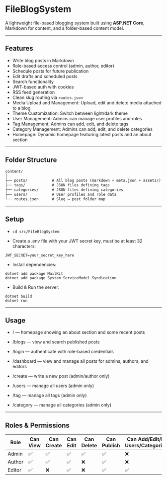 # FileBlogSystem 

A lightweight file-based blogging system built using **ASP.NET Core**, Markdown for content, and a folder-based content model.

---

## Features

- Write blog posts in Markdown
- Role-based access control (admin, author, editor)
- Schedule posts for future publication
- Edit drafts and scheduled posts
- Search functionality
- JWT-based auth with cookies
- RSS feed generation
- Clean slug routing via `routes.json`
- Media Upload and Management: Upload, edit and delete media attached to a blog
- Theme Customization: Switch between light/dark theme
- User Management: Admins can manage user profiles and roles
- Tag Management: Admins can add, edit, and delete tags
- Category Management: Admins can add, edit, and delete categories
- Homepage: Dynamic homepage featuring latest posts and an about section

---

## Folder Structure

```txt
content/
│
├── posts/           # All blog posts (markdown + meta.json + assets/)
├── tags/            # JSON files defining tags
├── categories/      # JSON files defining categories
├── users/           # User profiles and role data
└── routes.json      # Slug → post folder map
```

---

## Setup

- ```cd src/FileBlogSystem``` 

- Create a .env file with your JWT secret key, must be at least 32 characters:
```
JWT_SECRET=your_secret_key_here
```

- Install dependencies:
```
dotnet add package MailKit
dotnet add package System.ServiceModel.Syndication
```

- Build & Run the server:
```
dotnet build
dotnet run
```

---

## Usage
- / — homepage showing an about section and some recent posts

- /blogs   — view and search published posts

- /login  — authenticate with role-based credentials

- /dashboard  — view and manage all posts for admins, authors, and editors

- /create — write a new post (admin/author only)

- /users — manage all users (admin only)

- /tag — manage all tags (admin only)

- /category — manage all categories (admin only)

---

## Roles & Permissions
| Role   | Can View | Can Create| Can Edit | Can Delete | Can Publish | Can Add/Edit/Delete Users/Categories/Tag |
| ------ | -------- | ----------| -------- | ---------- | ----------- | ---------------------------------------- |
| Admin  | ✅        | ✅      |    ✅    |    ✅      | ✅         |             ❌                          |
| Author | ✅        | ✅      |    ✅    |    ❌      | ✅         |             ❌                          |
| Editor | ✅        | ❌      |    ✅    |    ❌      | ✅         |             ✅                          |

